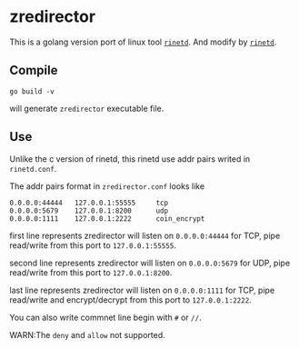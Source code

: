 # zredirector

This is a golang version port of linux tool [`rinetd`](https://github.com/samhocevar/rinetd).
And modify by [`rinetd`](https://github.com/fooofei/rinetd).


## Compile

```shell
go build -v
```
will generate `zredirector` executable file.

## Use

Unlike the c version of rinetd, this rinetd use addr pairs writed in `rinetd.conf`.

The addr pairs format in `zredirector.conf` looks like 
```
0.0.0.0:44444   127.0.0.1:55555     tcp
0.0.0.0:5679    127.0.0.1:8200      udp
0.0.0.0:1111    127.0.0.1:2222      coin_encrypt
```

first line represents zredirector will listen on `0.0.0.0:44444` for TCP, 
pipe read/write from this port to `127.0.0.1:55555`.

second line represents zredirector will listen on `0.0.0.0:5679` for UDP, 
pipe read/write from this port to `127.0.0.1:8200`.

last line represents zredirector will listen on `0.0.0.0:1111` for TCP, 
pipe read/write and encrypt/decrypt from this port to `127.0.0.1:2222`.

You can also write commnet line begin with `#` or `//`.

WARN:The `deny` and `allow` not supported.


